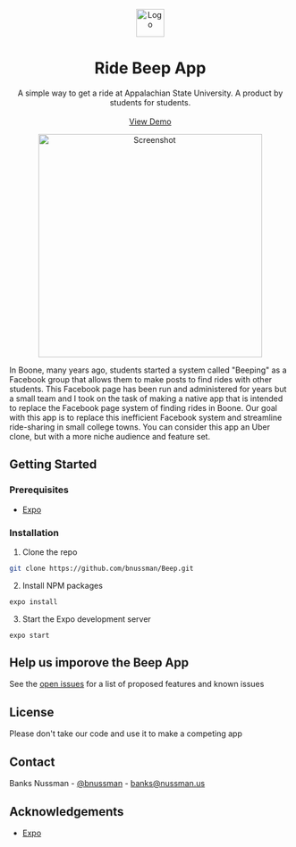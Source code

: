 <p align="center">
  <a href="https://github.com/bnussman/Beep">
    <img src="https://ridebeep.app/favicon.png" alt="Logo" width="50" height="50">
  </a>

  <h1 align="center">Ride Beep App</h1>

  <p align="center">
    A simple way to get a ride at Appalachian State University. A product by students for students.
    <br />
    <br />
    <a href="https://www.youtube.com/watch?v=dOxNLhEI5mE">View Demo</a>
  </p>
</p>

<p align="center">
    <img src="https://ridebeep.app/white.png" alt="Screenshot" height="400">
</p>

In Boone, many years ago, students started a system called "Beeping" as a Facebook group that allows them to make posts to find rides with other students. This Facebook page has been run and administered for years but a small team and I took on the task of making a native app that is intended to replace the Facebook page system of finding rides in Boone. Our goal with this app is to replace this inefficient Facebook system and streamline ride-sharing in small college towns. You can consider this app an Uber clone, but with a more niche audience and feature set. 

## Getting Started
### Prerequisites

* [Expo](https://expo.io)

### Installation

1. Clone the repo
```sh
git clone https://github.com/bnussman/Beep.git
```
2. Install NPM packages
```sh
expo install
```
3. Start the Expo development server
```JS
expo start
```

## Help us imporove the Beep App

See the [open issues](https://github.com/bnussman/Beep/issues) for a list of proposed features and known issues
## License

Please don't take our code and use it to make a competing app

<!-- CONTACT -->
## Contact

Banks Nussman - [@bnussman](https://twitter.com/bnussman) - banks@nussman.us


<!-- ACKNOWLEDGEMENTS -->
## Acknowledgements
* [Expo](https://expo.io)
